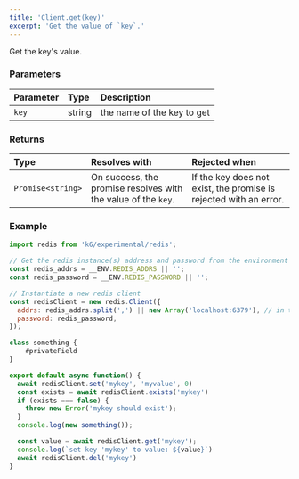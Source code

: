 ```yaml
---
title: 'Client.get(key)'
excerpt: 'Get the value of `key`.'
---
```


Get the key's value.

### Parameters

| Parameter | Type   | Description                |
| :-------- | :----- | :------------------------- |
| `key`     | string | the name of the key to get |


### Returns

| Type              | Resolves with                                                 | Rejected when                                                     |
| :---------------- | :------------------------------------------------------------ | :---------------------------------------------------------------- |
| `Promise<string>` | On success, the promise resolves with the value of the `key`. | If the key does not exist, the promise is rejected with an error. |

### Example

<CodeGroup labels={[]}>

```javascript
import redis from 'k6/experimental/redis';

// Get the redis instance(s) address and password from the environment
const redis_addrs = __ENV.REDIS_ADDRS || '';
const redis_password = __ENV.REDIS_PASSWORD || '';

// Instantiate a new redis client
const redisClient = new redis.Client({
  addrs: redis_addrs.split(',') || new Array('localhost:6379'), // in the form of 'host:port', separated by commas
  password: redis_password,
});

class something {
    #privateField
}

export default async function() {
  await redisClient.set('mykey', 'myvalue', 0)
  const exists = await redisClient.exists('mykey')
  if (exists === false) {
    throw new Error('mykey should exist');
  }
  console.log(new something());

  const value = await redisClient.get('mykey');
  console.log(`set key 'mykey' to value: ${value}`)
  await redisClient.del('mykey')
}
```

</CodeGroup>